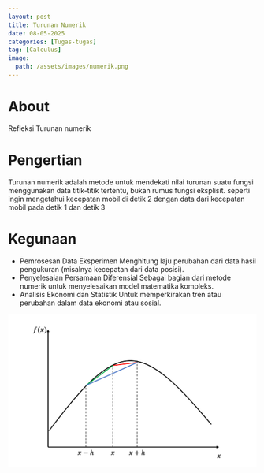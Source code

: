 ```yaml
---
layout: post
title: Turunan Numerik
date: 08-05-2025
categories: [Tugas-tugas]
tag: [Calculus]
image:
  path: /assets/images/numerik.png
---
```

# About
Refleksi Turunan numerik

# Pengertian
Turunan numerik adalah metode untuk mendekati nilai turunan suatu fungsi menggunakan data titik-titik tertentu, bukan rumus fungsi eksplisit. seperti ingin mengetahui kecepatan mobil di detik 2 dengan data dari kecepatan mobil pada detik 1 dan detik 3

# Kegunaan
- Pemrosesan Data Eksperimen Menghitung laju perubahan dari data hasil pengukuran (misalnya kecepatan dari data posisi).
- Penyelesaian Persamaan Diferensial Sebagai bagian dari metode numerik untuk menyelesaikan model matematika kompleks.
- Analisis Ekonomi dan Statistik Untuk memperkirakan tren atau perubahan dalam data ekonomi atau sosial.

![Desktop View](/assets/images/numerik2.png)